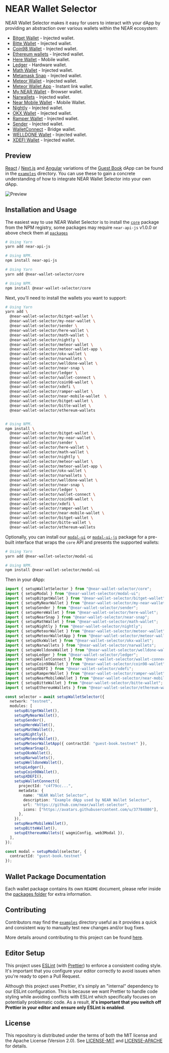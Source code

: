 # NEAR Wallet Selector

NEAR Wallet Selector makes it easy for users to interact with your dApp by providing an abstraction over various wallets within the NEAR ecosystem:

- [Bitget Wallet](https://www.npmjs.com/package/@near-wallet-selector/bitget-wallet) - Injected wallet.
- [Bitte Wallet](https://www.npmjs.com/package/@near-wallet-selector/bitte-wallet) - Injected wallet.
- [Coin98 Wallet](https://www.npmjs.com/package/@near-wallet-selector/coin98-wallet) - Injected wallet.
- [Ethereum wallets](https://www.npmjs.com/package/@near-wallet-selector/ethereum-wallets) - Injected wallet.
- [Here Wallet](https://www.npmjs.com/package/@near-wallet-selector/here-wallet) - Mobile wallet.
- [Ledger](https://www.npmjs.com/package/@near-wallet-selector/ledger) - Hardware wallet.
- [Math Wallet](https://www.npmjs.com/package/@near-wallet-selector/math-wallet) - Injected wallet.
- [Metamask Snap](https://www.npmjs.com/package/@near-wallet-selector/near-snap) - Injected wallet.
- [Meteor Wallet](https://www.npmjs.com/package/@near-wallet-selector/meteor-wallet) - Injected wallet.
- [Meteor Wallet App](https://www.npmjs.com/package/@near-wallet-selector/meteor-wallet-app) - Instant link wallet.
- [My NEAR Wallet](https://www.npmjs.com/package/@near-wallet-selector/my-near-wallet) - Browser wallet.
- [Narwallets](https://www.npmjs.com/package/@near-wallet-selector/narwallets) - Injected wallet.
- [Near Mobile Wallet](https://www.npmjs.com/package/@near-wallet-selector/near-mobile-wallet) - Mobile Wallet.
- [Nightly](https://www.npmjs.com/package/@near-wallet-selector/nightly) - Injected wallet.
- [OKX Wallet](https://www.npmjs.com/package/@near-wallet-selector/okx-wallet) - Injected wallet.
- [Ramper Wallet](https://www.npmjs.com/package/@near-wallet-selector/ramper-wallet) - Injected wallet.
- [Sender](https://www.npmjs.com/package/@near-wallet-selector/sender) - Injected wallet.
- [WalletConnect](https://www.npmjs.com/package/@near-wallet-selector/wallet-connect) - Bridge wallet.
- [WELLDONE Wallet](https://www.npmjs.com/package/@near-wallet-selector/welldone-wallet) - Injected wallet.
- [XDEFI Wallet](https://www.npmjs.com/package/@near-wallet-selector/xdefi) - Injected wallet.

## Preview

[React](https://reactjs.org/) / [Next.js](https://nextjs.org/) and [Angular](https://angular.io/) variations of the [Guest Book](https://github.com/near-examples/guest-book/) dApp can be found in the [`examples`](/examples) directory. You can use these to gain a concrete understanding of how to integrate NEAR Wallet Selector into your own dApp.

![Preview](./images/preview.gif)

## Installation and Usage

The easiest way to use NEAR Wallet Selector is to install the [`core`](https://www.npmjs.com/package/@near-wallet-selector/core) package from the NPM registry, some packages may require `near-api-js` v1.0.0 or above check them at [`packages`](./packages)

```bash
# Using Yarn
yarn add near-api-js

# Using NPM.
npm install near-api-js
```

```bash
# Using Yarn
yarn add @near-wallet-selector/core

# Using NPM.
npm install @near-wallet-selector/core
```

Next, you'll need to install the wallets you want to support:

```bash
# Using Yarn
yarn add \
  @near-wallet-selector/bitget-wallet \
  @near-wallet-selector/my-near-wallet \
  @near-wallet-selector/sender \
  @near-wallet-selector/here-wallet \
  @near-wallet-selector/math-wallet \
  @near-wallet-selector/nightly \
  @near-wallet-selector/meteor-wallet \
  @near-wallet-selector/meteor-wallet-app \
  @near-wallet-selector/okx-wallet \
  @near-wallet-selector/narwallets \
  @near-wallet-selector/welldone-wallet \
  @near-wallet-selector/near-snap \
  @near-wallet-selector/ledger \
  @near-wallet-selector/wallet-connect \
  @near-wallet-selector/coin98-wallet \
  @near-wallet-selector/xdefi \
  @near-wallet-selector/ramper-wallet \
  @near-wallet-selector/near-mobile-wallet  \
  @near-wallet-selector/bitget-wallet \
  @near-wallet-selector/bitte-wallet \
  @near-wallet-selector/ethereum-wallets


# Using NPM.
npm install \
  @near-wallet-selector/bitget-wallet \
  @near-wallet-selector/my-near-wallet \
  @near-wallet-selector/sender \
  @near-wallet-selector/here-wallet \
  @near-wallet-selector/math-wallet \
  @near-wallet-selector/nightly \
  @near-wallet-selector/meteor-wallet \
  @near-wallet-selector/meteor-wallet-app \
  @near-wallet-selector/okx-wallet \
  @near-wallet-selector/narwallets \
  @near-wallet-selector/welldone-wallet \
  @near-wallet-selector/near-snap \
  @near-wallet-selector/ledger \
  @near-wallet-selector/wallet-connect \
  @near-wallet-selector/coin98-wallet \
  @near-wallet-selector/xdefi \
  @near-wallet-selector/ramper-wallet \
  @near-wallet-selector/near-mobile-wallet \
  @near-wallet-selector/bitget-wallet \
  @near-wallet-selector/bitte-wallet \
  @near-wallet-selector/ethereum-wallets
```

Optionally, you can install our [`modal-ui`](https://www.npmjs.com/package/@near-wallet-selector/modal-ui) or [`modal-ui-js`](https://www.npmjs.com/package/@near-wallet-selector/modal-ui-js) package for a pre-built interface that wraps the `core` API and presents the supported wallets:

```bash
# Using Yarn
yarn add @near-wallet-selector/modal-ui

# Using NPM.
npm install @near-wallet-selector/modal-ui
```

Then in your dApp:

```ts
import { setupWalletSelector } from "@near-wallet-selector/core";
import { setupModal } from "@near-wallet-selector/modal-ui";
import { setupBitgetWallet } from "@near-wallet-selector/bitget-wallet";
import { setupMyNearWallet } from "@near-wallet-selector/my-near-wallet";
import { setupSender } from "@near-wallet-selector/sender";
import { setupHereWallet } from "@near-wallet-selector/here-wallet";
import { setupNearSnap } from "@near-wallet-selector/near-snap";
import { setupMathWallet } from "@near-wallet-selector/math-wallet";
import { setupNightly } from "@near-wallet-selector/nightly";
import { setupMeteorWallet } from "@near-wallet-selector/meteor-wallet";
import { setupMeteorWalletApp } from "@near-wallet-selector/meteor-wallet-app";
import { setupOkxWallet } from "@near-wallet-selector/okx-wallet";
import { setupNarwallets } from "@near-wallet-selector/narwallets";
import { setupWelldoneWallet } from "@near-wallet-selector/welldone-wallet";
import { setupLedger } from "@near-wallet-selector/ledger";
import { setupWalletConnect } from "@near-wallet-selector/wallet-connect";
import { setupCoin98Wallet } from "@near-wallet-selector/coin98-wallet";
import { setupXDEFI } from "@near-wallet-selector/xdefi";
import { setupRamperWallet } from "@near-wallet-selector/ramper-wallet";
import { setupNearMobileWallet } from "@near-wallet-selector/near-mobile-wallet";
import { setupBitteWallet } from "@near-wallet-selector/bitte-wallet";
import { setupEthereumWallets } from "@near-wallet-selector/ethereum-wallets";

const selector = await setupWalletSelector({
  network: "testnet",
  modules: [
    setupBitgetWallet(),
    setupMyNearWallet(),
    setupSender(),
    setupHereWallet(),
    setupMathWallet(),
    setupNightly(),
    setupMeteorWallet(),
    setupMeteorWalletApp({ contractId: "guest-book.testnet" }),
    setupNearSnap(),
    setupOkxWallet(),
    setupNarwallets(),
    setupWelldoneWallet(),
    setupLedger(),
    setupCoin98Wallet(),
    setupXDEFI(),
    setupWalletConnect({
      projectId: "c4f79cc...",
      metadata: {
        name: "NEAR Wallet Selector",
        description: "Example dApp used by NEAR Wallet Selector",
        url: "https://github.com/near/wallet-selector",
        icons: ["https://avatars.githubusercontent.com/u/37784886"],
      },
    }),
    setupNearMobileWallet(),
    setupBitteWallet(),
    setupEthereumWallets({ wagmiConfig, web3Modal }),
  ],
});

const modal = setupModal(selector, {
  contractId: "guest-book.testnet"
});
```

## Wallet Package Documentation

Each wallet package contains its own `README` document, please refer inside the [packages folder](https://github.com/near/wallet-selector/tree/main/packages) for extra information.

## Contributing

Contributors may find the [`examples`](./examples) directory useful as it provides a quick and consistent way to manually test new changes and/or bug fixes.

More details around contributing to this project can be found [here](./CONTRIBUTING.md).

## Editor Setup

This project uses [ESLint](https://eslint.org/) (with [Prettier](https://prettier.io/)) to enforce a consistent coding style. It's important that you configure your editor correctly to avoid issues when you're ready to open a Pull Request.

Although this project uses Prettier, it's simply an "internal" dependency to our ESLint configuration. This is because we want Prettier to handle code styling while avoiding conflicts with ESLint which specifically focuses on potentially problematic code. As a result, **it's important that you switch off Prettier in your editor and ensure only ESLint is enabled**.

## License

This repository is distributed under the terms of both the MIT license and the Apache License (Version 2.0). See [LICENSE-MIT](LICENSE-MIT) and [LICENSE-APACHE](LICENSE-APACHE) for details.
